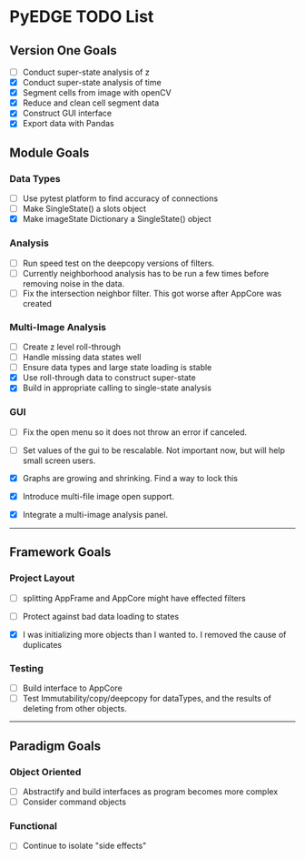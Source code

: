 # PyEDGE TODO List


## Version One Goals
- [ ] Conduct super-state analysis of z
- [x] Conduct super-state analysis of time
- [x] Segment cells from image with openCV
- [x] Reduce and clean cell segment data
- [x] Construct GUI interface
- [x] Export data with Pandas

## Module Goals
### Data Types
- [ ] Use pytest platform to find accuracy of connections
- [ ] Make SingleState() a slots object
- [x] Make imageState Dictionary a SingleState() object

### Analysis
- [ ] Run speed test on the deepcopy versions of filters.
- [ ] Currently neighborhood analysis has to be run a few times before removing noise in the data.
- [ ] Fix the intersection neighbor filter. This got worse after AppCore was created

### Multi-Image Analysis
- [ ] Create z level roll-through
- [ ] Handle missing data states well
- [ ] Ensure data types and large state loading is stable
- [x] Use roll-through data to construct super-state
- [x] Build in appropriate calling to single-state analysis

### GUI
- [ ] Fix the open menu so it does not throw an error if canceled.
- [ ] Set values of the gui to be rescalable. Not important now, but will help small screen users.
- [x] Graphs are growing and shrinking. Find a way to lock this
- [x] Introduce multi-file image open support.
- [x] Integrate a multi-image analysis panel.


- - -

## Framework Goals
### Project Layout
- [ ] splitting AppFrame and AppCore might have effected filters
- [ ] Protect against bad data loading to states
- [x] I was initializing more objects than I wanted to. I removed the cause of duplicates


### Testing
- [ ] Build interface to AppCore
- [ ] Test Immutability/copy/deepcopy for dataTypes, and the results of deleting from other objects.

- - -

## Paradigm Goals
### Object Oriented
- [ ] Abstractify and build interfaces as program becomes more complex
- [ ] Consider command objects

### Functional
- [ ] Continue to isolate "side effects"